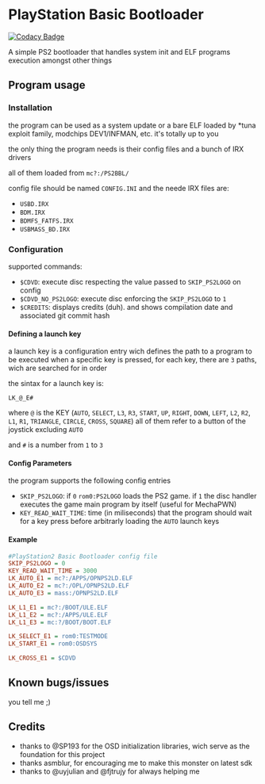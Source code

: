 # PlayStation Basic Bootloader

[![Codacy Badge](https://api.codacy.com/project/badge/Grade/d1893464aef646f089c2a81e59ea5c4c)](https://app.codacy.com/gh/israpps/PlayStation2-Basic-BootLoader?utm_source=github.com&utm_medium=referral&utm_content=israpps/PlayStation2-Basic-BootLoader&utm_campaign=Badge_Grade_Settings)

A simple PS2 bootloader that handles system init and ELF programs execution amongst other things

## Program usage

### Installation

the program can be used as a system update or a bare ELF loaded by *tuna exploit family, modchips DEV1/INFMAN, etc.
it's totally up to you

the only thing the program needs is their config files and a bunch of IRX drivers

all of them loaded from `mc?:/PS2BBL/` 

config file should be named `CONFIG.INI` and the neede IRX files are:

- `USBD.IRX`
- `BDM.IRX`
- `BDMFS_FATFS.IRX`
- `USBMASS_BD.IRX`

### Configuration

supported commands:
- `$CDVD`: execute disc respecting the value passed to `SKIP_PS2LOGO` on config
- `$CDVD_NO_PS2LOGO`: execute disc enforcing the `SKIP_PS2LOGO` to `1`
- `$CREDITS`: displays credits (duh). and shows compilation date and associated git commit hash

#### Defining a launch key
a launch key is a configuration entry wich defines the path to a program to be executed when a specific key is pressed, for each key, there are `3` paths, wich are searched for in order

the sintax for a launch key is:
```
LK_@_E#
```

where `@` is the KEY (`AUTO`, `SELECT`, `L3`, `R3`, `START`, `UP`, `RIGHT`, `DOWN`, `LEFT`, `L2`, `R2`, `L1`, `R1`, `TRIANGLE`, `CIRCLE`, `CROSS`, `SQUARE`) all of them refer to a button of the joystick excluding `AUTO`

and `#` is a number from `1` to `3`

#### Config Parameters
the program supports the following config entries

- `SKIP_PS2LOGO`: if `0` `rom0:PS2LOGO` loads the PS2 game. if `1` the disc handler executes the game main program by itself (useful for MechaPWN)
- `KEY_READ_WAIT_TIME`: time (in miliseconds) that the program should wait for a key press before arbitrarly loading the `AUTO` launch keys

#### Example

```ini
#PlayStation2 Basic Bootloader config file
SKIP_PS2LOGO = 0
KEY_READ_WAIT_TIME = 3000
LK_AUTO_E1 = mc?:/APPS/OPNPS2LD.ELF
LK_AUTO_E2 = mc?:/OPL/OPNPS2LD.ELF
LK_AUTO_E3 = mass:/OPNPS2LD.ELF

LK_L1_E1 = mc?:/BOOT/ULE.ELF
LK_L1_E2 = mc?:/APPS/ULE.ELF
LK_L1_E3 = mc:?/BOOT/BOOT.ELF

LK_SELECT_E1 = rom0:TESTMODE
LK_START_E1 = rom0:OSDSYS

LK_CROSS_E1 = $CDVD
```
## Known bugs/issues

you tell me ;)

## Credits

- thanks to @SP193 for the OSD initialization libraries, wich serve as the foundation for this project
- thanks asmblur, for encouraging me to make this monster on latest sdk
- thanks to @uyjulian and @fjtrujy for always helping me

